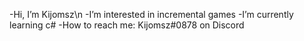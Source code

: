 -Hi, I’m Kijomsz\n
-I’m interested in incremental games
-I’m currently learning c#
-How to reach me: Kijomsz#0878 on Discord

